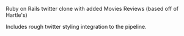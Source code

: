 Ruby on Rails twitter clone with added Movies Reviews (based off of Hartle's) 

Includes rough twitter styling integration to the pipeline.
